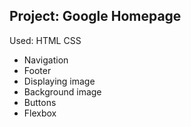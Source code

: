 ## Project: Google Homepage

Used: HTML CSS 

* Navigation
* Footer
* Displaying image
* Background image
* Buttons
* Flexbox
